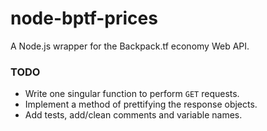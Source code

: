 # node-bptf-prices
A Node.js wrapper for the Backpack.tf economy Web API. 

### TODO
- Write one singular function to perform `GET` requests.
- Implement a method of prettifying the response objects.
- Add tests, add/clean comments and variable names. 